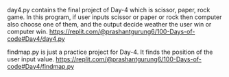 day4.py contains the final project of Day-4 which is scissor, paper, rock game. In this program, if user inputs scissor or paper or rock then computer also choose one of them, and the output decide weather the user win or computer win. 
https://replit.com/@prashantgurung6/100-Days-of-code#Day4/day4.py

findmap.py is just a practice project for Day-4. It finds the position of the user input value.
https://replit.com/@prashantgurung6/100-Days-of-code#Day4/findmap.py